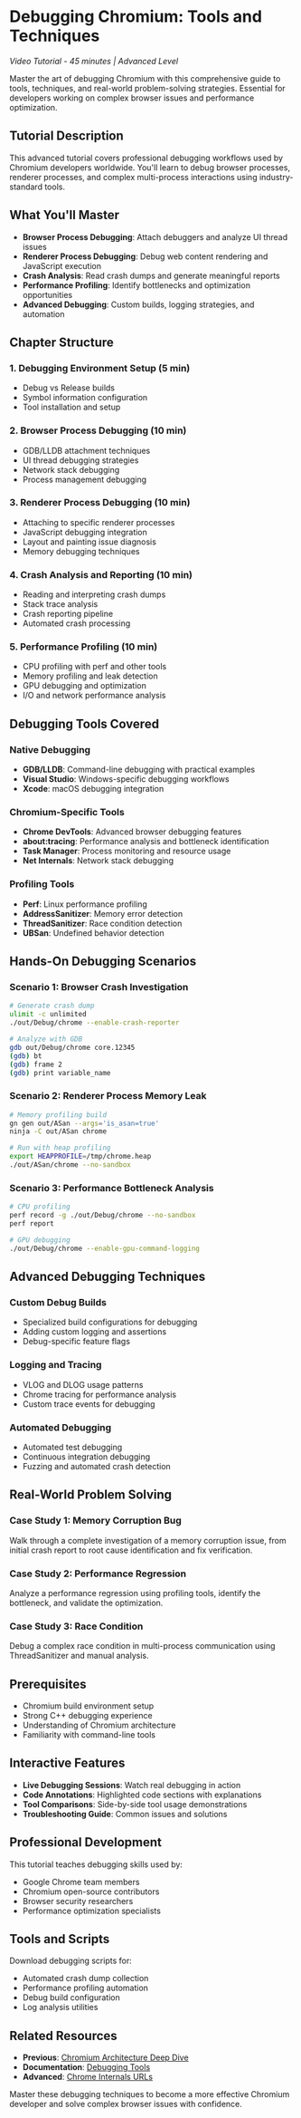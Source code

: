 # Debugging Chromium: Tools and Techniques

*Video Tutorial - 45 minutes | Advanced Level*

Master the art of debugging Chromium with this comprehensive guide to tools, techniques, and real-world problem-solving strategies. Essential for developers working on complex browser issues and performance optimization.

## Tutorial Description

This advanced tutorial covers professional debugging workflows used by Chromium developers worldwide. You'll learn to debug browser processes, renderer processes, and complex multi-process interactions using industry-standard tools.

## What You'll Master

- **Browser Process Debugging**: Attach debuggers and analyze UI thread issues
- **Renderer Process Debugging**: Debug web content rendering and JavaScript execution
- **Crash Analysis**: Read crash dumps and generate meaningful reports
- **Performance Profiling**: Identify bottlenecks and optimization opportunities
- **Advanced Debugging**: Custom builds, logging strategies, and automation

## Chapter Structure

### 1. Debugging Environment Setup (5 min)
- Debug vs Release builds
- Symbol information configuration
- Tool installation and setup

### 2. Browser Process Debugging (10 min)
- GDB/LLDB attachment techniques
- UI thread debugging strategies
- Network stack debugging
- Process management debugging

### 3. Renderer Process Debugging (10 min)
- Attaching to specific renderer processes
- JavaScript debugging integration
- Layout and painting issue diagnosis
- Memory debugging techniques

### 4. Crash Analysis and Reporting (10 min)
- Reading and interpreting crash dumps
- Stack trace analysis
- Crash reporting pipeline
- Automated crash processing

### 5. Performance Profiling (10 min)
- CPU profiling with perf and other tools
- Memory profiling and leak detection
- GPU debugging and optimization
- I/O and network performance analysis

## Debugging Tools Covered

### Native Debugging
- **GDB/LLDB**: Command-line debugging with practical examples
- **Visual Studio**: Windows-specific debugging workflows
- **Xcode**: macOS debugging integration

### Chromium-Specific Tools
- **Chrome DevTools**: Advanced browser debugging features
- **about:tracing**: Performance analysis and bottleneck identification
- **Task Manager**: Process monitoring and resource usage
- **Net Internals**: Network stack debugging

### Profiling Tools
- **Perf**: Linux performance profiling
- **AddressSanitizer**: Memory error detection
- **ThreadSanitizer**: Race condition detection
- **UBSan**: Undefined behavior detection

## Hands-On Debugging Scenarios

### Scenario 1: Browser Crash Investigation
```bash
# Generate crash dump
ulimit -c unlimited
./out/Debug/chrome --enable-crash-reporter

# Analyze with GDB
gdb out/Debug/chrome core.12345
(gdb) bt
(gdb) frame 2
(gdb) print variable_name
```

### Scenario 2: Renderer Process Memory Leak
```bash
# Memory profiling build
gn gen out/ASan --args='is_asan=true'
ninja -C out/ASan chrome

# Run with heap profiling
export HEAPPROFILE=/tmp/chrome.heap
./out/ASan/chrome --no-sandbox
```

### Scenario 3: Performance Bottleneck Analysis
```bash
# CPU profiling
perf record -g ./out/Debug/chrome --no-sandbox
perf report

# GPU debugging
./out/Debug/chrome --enable-gpu-command-logging
```

## Advanced Debugging Techniques

### Custom Debug Builds
- Specialized build configurations for debugging
- Adding custom logging and assertions
- Debug-specific feature flags

### Logging and Tracing
- VLOG and DLOG usage patterns
- Chrome tracing for performance analysis
- Custom trace events for debugging

### Automated Debugging
- Automated test debugging
- Continuous integration debugging
- Fuzzing and automated crash detection

## Real-World Problem Solving

### Case Study 1: Memory Corruption Bug
Walk through a complete investigation of a memory corruption issue, from initial crash report to root cause identification and fix verification.

### Case Study 2: Performance Regression
Analyze a performance regression using profiling tools, identify the bottleneck, and validate the optimization.

### Case Study 3: Race Condition
Debug a complex race condition in multi-process communication using ThreadSanitizer and manual analysis.

## Prerequisites

- Chromium build environment setup
- Strong C++ debugging experience
- Understanding of Chromium architecture
- Familiarity with command-line tools

## Interactive Features

- **Live Debugging Sessions**: Watch real debugging in action
- **Code Annotations**: Highlighted code sections with explanations
- **Tool Comparisons**: Side-by-side tool usage demonstrations
- **Troubleshooting Guide**: Common issues and solutions

## Professional Development

This tutorial teaches debugging skills used by:
- Google Chrome team members
- Chromium open-source contributors
- Browser security researchers
- Performance optimization specialists

## Tools and Scripts

Download debugging scripts for:
- Automated crash dump collection
- Performance profiling automation
- Debug build configuration
- Log analysis utilities

## Related Resources

- **Previous**: [Chromium Architecture Deep Dive](/video-tutorials/chromium-architecture-overview)
- **Documentation**: [Debugging Tools](/debugging/debugging-tools)
- **Advanced**: [Chrome Internals URLs](/debugging/chrome-internals-urls)

Master these debugging techniques to become a more effective Chromium developer and solve complex browser issues with confidence.
